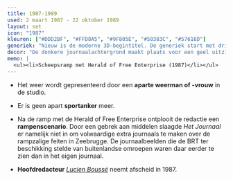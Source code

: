 ```yaml
---
title: 1987-1989
used: 2 maart 1987 - 22 oktober 1989
layout: set
icon: "1987"
kleuren: ["#DDD2BF", "#FFD8A5", "#9F805E", "#50383C", "#57616D"]
generiek: "Nieuw is de moderne 3D-begintitel. De generiek start met drie lichtstralen naar de aarde. Hierop worden golven uitgestuurd. Uiteindelijk verschijnt een donkere studio en schuift de camera door de opening van de letter 'R' van BRT-journaal."
decor: "De donkere journaalachtergrond maakt plaats voor een geel uitzicht. Achter het anker is een grote, ronde grijze buis te zien. De grafiek wordt ingelast naast het anker."
memo: |
  <ul><li>Scheepsramp met Herald of Free Enterprise (1987)</li></ul>
---
```


* Het weer wordt gepresenteerd door een **aparte weerman of -vrouw** in de studio.

* Er is geen apart **sportanker** meer.

* Na de ramp met de Herald of Free Enterprise ontplooit de redactie een **rampenscenario**. Door een gebrek aan middelen slaagde <cite>Het Journaal</cite> er namelijk niet in om volwaardige extra journaals te maken over de rampzalige feiten in Zeebrugge. De journaalbeelden die de BRT ter beschikking stelde van buitenlandse omroepen waren daar eerder te zien dan in het eigen journaal.

* **Hoofdredacteur** <a href="/anker/lucien-bousse"><em>Lucien Boussé</em></a> neemt afscheid in 1987.
